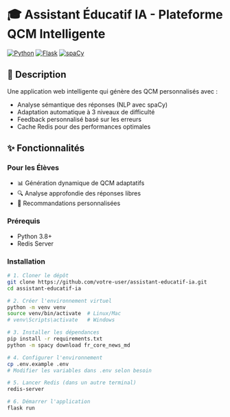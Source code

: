 # 🎓 Assistant Éducatif IA - Plateforme QCM Intelligente

[![Python](https://img.shields.io/badge/Python-3.8%2B-blue)](https://python.org)
[![Flask](https://img.shields.io/badge/Flask-2.0%2B-lightgrey)](https://flask.palletsprojects.com/)
[![spaCy](https://img.shields.io/badge/spaCy-3.0%2B-orange)](https://spacy.io/)

## 📝 Description

Une application web intelligente qui génère des QCM personnalisés avec :
- Analyse sémantique des réponses (NLP avec spaCy)
- Adaptation automatique à 3 niveaux de difficulté
- Feedback personnalisé basé sur les erreurs
- Cache Redis pour des performances optimales

## ✨ Fonctionnalités

### Pour les Élèves
- 📊 Génération dynamique de QCM adaptatifs
- 🔍 Analyse approfondie des réponses libres
- 🎯 Recommandations personnalisées

  

### Prérequis
- Python 3.8+
- Redis Server

### Installation
```bash
# 1. Cloner le dépôt
git clone https://github.com/votre-user/assistant-educatif-ia.git
cd assistant-educatif-ia

# 2. Créer l'environnement virtuel
python -m venv venv
source venv/bin/activate  # Linux/Mac
# venv\Scripts\activate   # Windows

# 3. Installer les dépendances
pip install -r requirements.txt
python -m spacy download fr_core_news_md

# 4. Configurer l'environnement
cp .env.example .env
# Modifier les variables dans .env selon besoin

# 5. Lancer Redis (dans un autre terminal)
redis-server

# 6. Démarrer l'application
flask run
